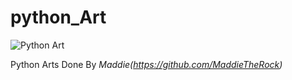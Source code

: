 # python_Art

![Python Art](https://telegra.ph/file/79a9ec95dde036ee456fb.jpg)

Python Arts Done By *Maddie(https://github.com/MaddieTheRock)*
